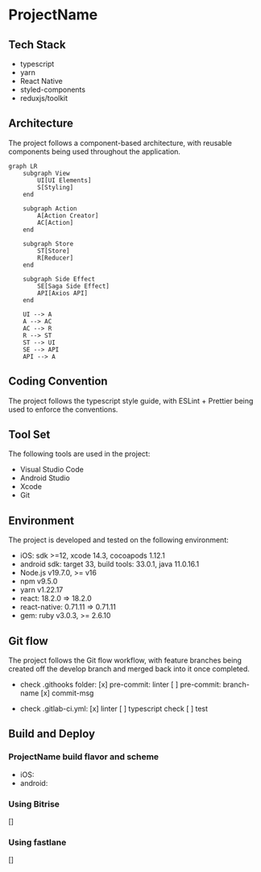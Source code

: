 # ProjectName

## Tech Stack

- typescript
- yarn
- React Native
- styled-components
- reduxjs/toolkit

## Architecture

The project follows a component-based architecture, with reusable components being used throughout the application.

```mermaid
graph LR
    subgraph View
        UI[UI Elements]
        S[Styling]
    end

    subgraph Action
        A[Action Creator]
        AC[Action]
    end

    subgraph Store
        ST[Store]
        R[Reducer]
    end

    subgraph Side Effect
        SE[Saga Side Effect]
        API[Axios API]
    end

    UI --> A
    A --> AC
    AC --> R
    R --> ST
    ST --> UI
    SE --> API
    API --> A
```

## Coding Convention

The project follows the typescript style guide, with ESLint + Prettier being used to enforce the conventions.

## Tool Set

The following tools are used in the project:

- Visual Studio Code
- Android Studio
- Xcode
- Git

## Environment

The project is developed and tested on the following environment:

- iOS: sdk >=12, xcode 14.3, cocoapods 1.12.1
- android sdk: target 33, build tools: 33.0.1, java 11.0.16.1
- Node.js v19.7.0, >= v16
- npm v9.5.0
- yarn v1.22.17
- react: 18.2.0 => 18.2.0
- react-native: 0.71.11 => 0.71.11
- gem: ruby v3.0.3, >= 2.6.10

## Git flow

The project follows the Git flow workflow, with feature branches being created off the develop branch and merged back into it once completed.

- check .githooks folder:
  [x] pre-commit: linter
  [ ] pre-commit: branch-name
  [x] commit-msg

- check .gitlab-ci.yml:
  [x] linter
  [ ] typescript check
  [ ] test

## Build and Deploy

### ProjectName build flavor and scheme

- iOS:
- android:

### Using Bitrise

[]

### Using fastlane

[]
